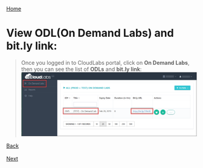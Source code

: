 [Home](./../README.md)

# View ODL(On Demand Labs) and bit.ly link:

> Once you logged in to CloudLabs portal, click on **On Demand Labs**, then you can see the list of **ODLs** and **bit.ly link**:
![](images/viewODL.png)

[Back](./Login_to_CloudLabs-readme.md#login-to-cloudlabs-portal) 
&nbsp;&nbsp;&nbsp;&nbsp;&nbsp;&nbsp;&nbsp;&nbsp;&nbsp;&nbsp;&nbsp;&nbsp;&nbsp;&nbsp;&nbsp;&nbsp;&nbsp;&nbsp;&nbsp;&nbsp;&nbsp;&nbsp;&nbsp;&nbsp;&nbsp;&nbsp;&nbsp;&nbsp;&nbsp;&nbsp;&nbsp;&nbsp;&nbsp;&nbsp;&nbsp;&nbsp;&nbsp;&nbsp;&nbsp;&nbsp;&nbsp;&nbsp;&nbsp;&nbsp;&nbsp;&nbsp;&nbsp;&nbsp;&nbsp;&nbsp;&nbsp;&nbsp;&nbsp;&nbsp;&nbsp;&nbsp;&nbsp;&nbsp;&nbsp;&nbsp;&nbsp;&nbsp;&nbsp;&nbsp;&nbsp;&nbsp;&nbsp;&nbsp;&nbsp;&nbsp;&nbsp;&nbsp;&nbsp;&nbsp;&nbsp;&nbsp;&nbsp;&nbsp;&nbsp;&nbsp;&nbsp;&nbsp;&nbsp;&nbsp;&nbsp;&nbsp;&nbsp;&nbsp;&nbsp;&nbsp;&nbsp;&nbsp;&nbsp;&nbsp;&nbsp;&nbsp;&nbsp;&nbsp;&nbsp;&nbsp;&nbsp;&nbsp;&nbsp;&nbsp;&nbsp;&nbsp;&nbsp;&nbsp;&nbsp;&nbsp;&nbsp;&nbsp;&nbsp;&nbsp;&nbsp;&nbsp;&nbsp;&nbsp;&nbsp;&nbsp;&nbsp;&nbsp;&nbsp;&nbsp;&nbsp;&nbsp;&nbsp;[Next](./View_Users_Page_readme.md#view-users-page)

